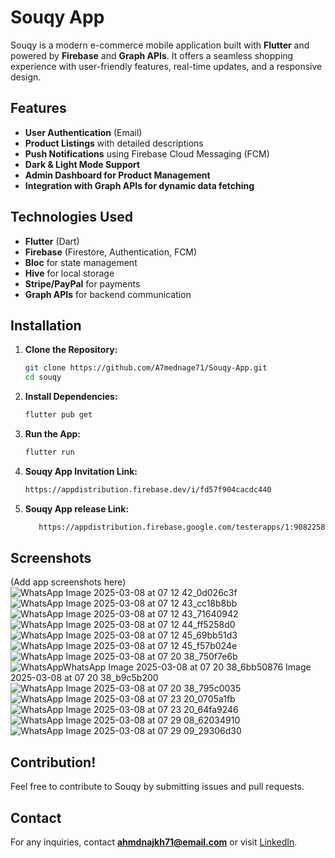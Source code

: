 # Souqy App

Souqy is a modern e-commerce mobile application built with **Flutter** and powered by **Firebase** and **Graph APIs**. It offers a seamless shopping experience with user-friendly features, real-time updates, and a responsive design.

## Features

- **User Authentication** (Email)
- **Product Listings** with detailed descriptions
- **Push Notifications** using Firebase Cloud Messaging (FCM)
- **Dark & Light Mode Support**
- **Admin Dashboard for Product Management**
- **Integration with Graph APIs for dynamic data fetching**

## Technologies Used

- **Flutter** (Dart)
- **Firebase** (Firestore, Authentication, FCM)
- **Bloc** for state management
- **Hive** for local storage
- **Stripe/PayPal** for payments
- **Graph APIs** for backend communication

## Installation

1. **Clone the Repository:**
   ```sh
   git clone https://github.com/A7mednage71/Souqy-App.git
   cd souqy
   ```

2. **Install Dependencies:**
   ```sh
   flutter pub get
   ```

3. **Run the App:**
   ```sh
   flutter run
   ```
4. **Souqy App Invitation Link:**
   ```sh
   https://appdistribution.firebase.dev/i/fd57f904cacdc440
   ```
5. **Souqy App release Link:**
   ```sh
      https://appdistribution.firebase.google.com/testerapps/1:908225876428:android:c19a5671cd8197588a4d69/releases/7kcb1ahj3m78g?utm_source=firebase-console
   ```

## Screenshots
(Add app screenshots here)
![WhatsApp Image 2025-03-08 at 07 12 42_0d026c3f](https://github.com/user-attachments/assets/75518986-7155-498a-9820-584e00d606ff)
![WhatsApp Image 2025-03-08 at 07 12 43_cc18b8bb](https://github.com/user-attachments/assets/934281c7-1f23-4909-98f2-2541e3dc25e4)
![WhatsApp Image 2025-03-08 at 07 12 43_71640942](https://github.com/user-attachments/assets/1be407b6-ccba-44bb-bad5-fce09eaf6007)
![WhatsApp Image 2025-03-08 at 07 12 44_ff5258d0](https://github.com/user-attachments/assets/d4d781f5-ec8c-4cb8-840a-9e13b15685d6)
![WhatsApp Image 2025-03-08 at 07 12 45_69bb51d3](https://github.com/user-attachments/assets/10071fdb-868d-46cf-8b0c-d6a010cca723)
![WhatsApp Image 2025-03-08 at 07 12 45_f57b024e](https://github.com/user-attachments/assets/14184f0c-f9cc-477c-8c35-e68a519ce4c6)
![WhatsApp Image 2025-03-08 at 07 20 38_750f7e6b](https://github.com/user-attachments/assets/a5efec26-c466-4245-8fd8-60672bc4702a)
![WhatsApp![WhatsApp Image 2025-03-08 at 07 20 38_6bb50876](https://github.com/user-attachments/assets/12eabf1f-3fc6-47af-b9a4-d8c4a0b02b8d)
Image 2025-03-08 at 07 20 38_b9c5b200](https://github.com/user-attachments/assets/4a4ed9d9-2786-4fb2-a75e-3387a04c5f89)
![WhatsApp Image 2025-03-08 at 07 20 38_795c0035](https://github.com/user-attachments/assets/f155850e-02d9-4de1-9fce-e28c2d36ad29)
![WhatsApp Image 2025-03-08 at 07 23 20_0705a1fb](https://github.com/user-attachments/assets/c29f78db-c721-40f4-a11d-0293b52b05cc)
![WhatsApp Image 2025-03-08 at 07 23 20_64fa9246](https://github.com/user-attachments/assets/53d6491f-83d6-44db-a75e-fc9d9427faf3)
![WhatsApp Image 2025-03-08 at 07 29 08_62034910](https://github.com/user-attachments/assets/0c9755d6-04ae-4c80-acb1-11f827088b2e)
![WhatsApp Image 2025-03-08 at 07 29 09_29306d30](https://github.com/user-attachments/assets/ce415300-0e00-40c1-a806-80baa9c886cd)


## Contribution!
Feel free to contribute to Souqy by submitting issues and pull requests.


## Contact

For any inquiries, contact **ahmdnajkh71@email.com** or visit [LinkedIn](www.linkedin.com/in/ahmed-nageh-0b941a223).

